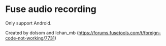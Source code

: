# Fuse audio recording

Only support Android.

Created by dolsom and Ichan_mb (https://forums.fusetools.com/t/foreign-code-not-working/7731)
